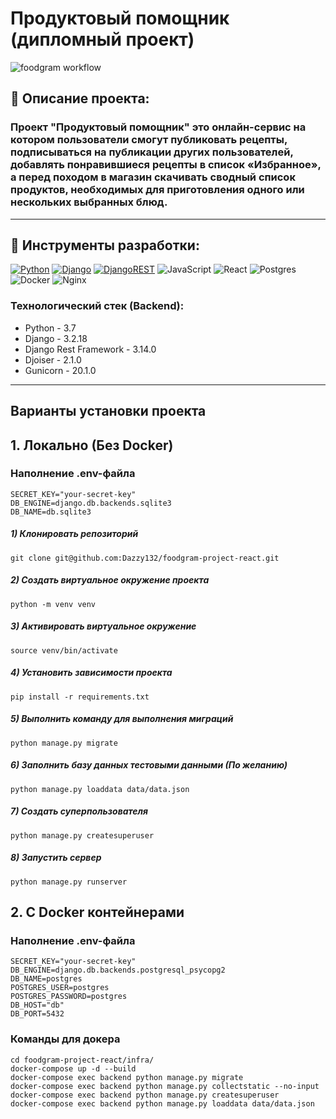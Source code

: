 # Продуктовый помощник (дипломный проект)

![foodgram workflow](https://github.com/dazzy132/foodgram-project-react/actions/workflows/main.yml/badge.svg)

## 📄 Описание проекта:

### Проект "Продуктовый помощник" это онлайн-сервис на котором пользователи смогут публиковать рецепты, подписываться на публикации других пользователей, добавлять понравившиеся рецепты в список «Избранное», а перед походом в магазин скачивать сводный список продуктов, необходимых для приготовления одного или нескольких выбранных блюд.

--------------------------------------------------------


## 🔧 Инструменты разработки:


[![Python](https://img.shields.io/badge/python-3670A0?style=for-the-badge&logo=python&logoColor=ffdd54)](https://www.python.org)
[![Django](https://img.shields.io/badge/django-%23092E20.svg?style=for-the-badge&logo=django&logoColor=white)](https://www.djangoproject.com)
[![DjangoREST](https://img.shields.io/badge/DJANGO-REST-ff1709?style=for-the-badge&logo=django&logoColor=white&color=ff1709&labelColor=gray)](https://www.django-rest-framework.org)
![JavaScript](https://img.shields.io/badge/javascript-%23323330.svg?style=for-the-badge&logo=javascript&logoColor=%23F7DF1E)
![React](https://img.shields.io/badge/react-%2320232a.svg?style=for-the-badge&logo=react&logoColor=%2361DAFB)
![Postgres](https://img.shields.io/badge/postgres-%23316192.svg?style=for-the-badge&logo=postgresql&logoColor=white)
![Docker](https://img.shields.io/badge/docker-%230db7ed.svg?style=for-the-badge&logo=docker&logoColor=white)
![Nginx](https://img.shields.io/badge/nginx-%23009639.svg?style=for-the-badge&logo=nginx&logoColor=white)


### Технологический стек (Backend):
- Python - 3.7
- Django - 3.2.18
- Django Rest Framework - 3.14.0
- Djoiser - 2.1.0
- Gunicorn - 20.1.0


-----------------------------------------------------------

## Варианты установки проекта

## 1. Локально (Без Docker)

### Наполнение .env-файла

```dotenv
SECRET_KEY="your-secret-key"
DB_ENGINE=django.db.backends.sqlite3
DB_NAME=db.sqlite3
```

##### 1) Клонировать репозиторий

```
git clone git@github.com:Dazzy132/foodgram-project-react.git
```

##### 2) Создать виртуальное окружение проекта

```
python -m venv venv
```

##### 3) Активировать виртуальное окружение

```
source venv/bin/activate
```

##### 4) Установить зависимости проекта

```
pip install -r requirements.txt
```

##### 5) Выполнить команду для выполнения миграций
```
python manage.py migrate
```

##### 6) Заполнить базу данных тестовыми данными (По желанию)
```
python manage.py loaddata data/data.json
```

##### 7) Создать суперпользователя
```
python manage.py createsuperuser
```

##### 8) Запустить сервер
```
python manage.py runserver
```

## 2. С Docker контейнерами

### Наполнение .env-файла
```dotenv
SECRET_KEY="your-secret-key"
DB_ENGINE=django.db.backends.postgresql_psycopg2
DB_NAME=postgres
POSTGRES_USER=postgres
POSTGRES_PASSWORD=postgres
DB_HOST="db"
DB_PORT=5432
```

### Команды для докера

```shell
cd foodgram-project-react/infra/
docker-compose up -d --build
docker-compose exec backend python manage.py migrate
docker-compose exec backend python manage.py collectstatic --no-input
docker-compose exec backend python manage.py createsuperuser
docker-compose exec backend python manage.py loaddata data/data.json
```
